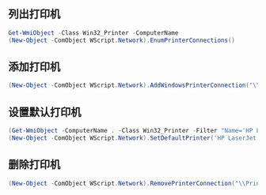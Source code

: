 ## 列出打印机

~~~ powershell
Get-WmiObject -Class Win32_Printer -ComputerName
(New-Object -ComObject WScript.Network).EnumPrinterConnections()
~~~


## 添加打印机

~~~ powershell
(New-Object -ComObject WScript.Network).AddWindowsPrinterConnection("\\Printserver01\Xerox5")
~~~

## 设置默认打印机

~~~ powershell
(Get-WmiObject -ComputerName . -Class Win32_Printer -Filter "Name='HP LaserJet 5Si'").SetDefaultPrinter()
(New-Object -ComObject WScript.Network).SetDefaultPrinter('HP LaserJet 5Si')
~~~

## 删除打印机

~~~ powershell
(New-Object -ComObject WScript.Network).RemovePrinterConnection("\\Printserver01\Xerox5")
~~~
